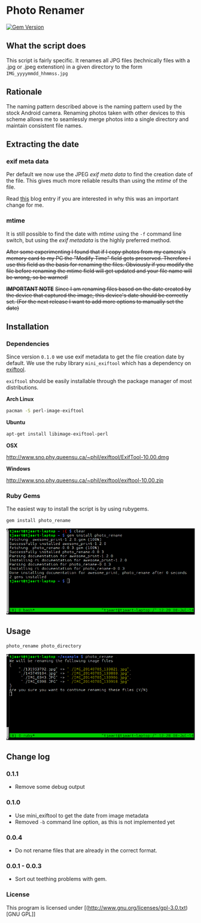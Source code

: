 # Photo Renamer #

[![Gem Version](https://badge.fury.io/rb/photo_rename.svg)](http://badge.fury.io/rb/photo_rename)

## What the script does ##

This script is fairly specific. It renames all JPG files (technically files with a .jpg or .jpeg extenstion) in a given directory to the form `IMG_yyyymmdd_hhmmss.jpg`

## Rationale ##

The naming pattern described above is the naming pattern used by the stock Android camera. Renaming photos taken with other devices to this scheme allows me to seamlessly merge photos into a single directory and maintain consistent file names.

## Extracting the date ##

### exif meta data ###
Per default we now use the JPEG *exif meta data* to find the creation date of the file. This gives much more reliable results than using the *mtime* of the file.

Read [this](http://www.tjaart.co.za/software/2015/09/02/photo_rename/) blog entry if you are interested in why this was an important change for me.

### mtime ###

It is still possible to find the date with *mtime* using the `-f` command line switch, but using the *exif metadata* is the highly preferred method. 

~~After some experimenting I found that if I copy photos from my camera's memory card to my PC the "Modify Time" field gets preserved. Therefore I use this field as the basis for renaming the files. Obviously if you modify the file before renaming the mtime field will get updated and your file name will be wrong, so be warned!~~

~~**IMPORTANT NOTE**~~
~~Since I am renaming files based on the date created by the device that captured the image, this device's date should be correctly set. (For the next release I want to add more options to manually set the date)~~


## Installation ##

### Dependencies ###
Since version `0.1.0` we use exif metadata to get the file creation date by default. We use the ruby library `mini_exiftool` which has a dependency on [exiftool](http://www.sno.phy.queensu.ca/~phil/exiftool/).

`exiftool` should be easily installable through the package manager of most distributions.

**Arch Linux**

```bash
pacman -S perl-image-exiftool
```

**Ubuntu**

```bash
apt-get install libimage-exiftool-perl
```

**OSX**

http://www.sno.phy.queensu.ca/~phil/exiftool/ExifTool-10.00.dmg

**Windows**

http://www.sno.phy.queensu.ca/~phil/exiftool/exiftool-10.00.zip


### Ruby Gems ###

The easiest way to install the script is by using rubygems.

    gem install photo_rename

![img](./screenshots/install.png)

## Usage ##

    photo_rename photo_directory

![img](./screenshots/example.png)


## Change log ##

### 0.1.1 ###
-  Remove some debug output

### 0.1.0 ###

-   Use mini_exiftool to get the date from image metadata
-   Removed `-b` command line option, as this is not implemented yet

### 0.0.4 ###

-   Do not rename files that are already in the correct format.

### 0.0.1 - 0.0.3 ###

-   Sort out teething problems with gem.

### License ###

This program is licensed under [(<http://www.gnu.org/licenses/gpl-3.0.txt>)[GNU GPL]]

